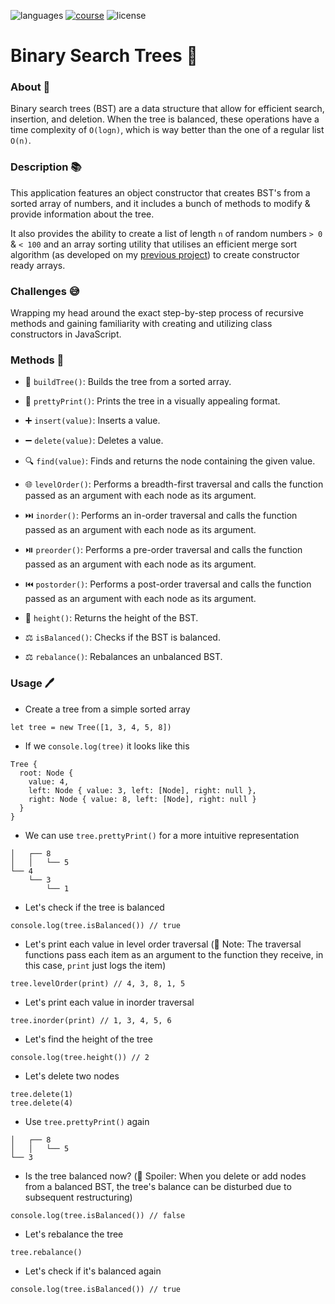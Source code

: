 ![languages](https://img.shields.io/badge/languages-js-F7DF1E)
[![course](https://img.shields.io/badge/learned_on-the_odin_project-d19900)](https://www.theodinproject.com/lessons/javascript-binary-search-trees)
![license](https://img.shields.io/badge/license-MIT-blue)

# Binary Search Trees 🌳

### About 📖

Binary search trees (BST) are a data structure that allow for efficient search, insertion, and deletion. When the tree is balanced, these operations have a time complexity of `O(logn)`, which is way better than the one of a regular list `O(n)`.

### Description 📚

This application features an object constructor that creates BST's from a sorted array of numbers, and it includes a bunch of methods to modify & provide information about the tree.

It also provides the ability to create a list of length `n` of random numbers `> 0` & `< 100` and an array sorting utility that utilises an efficient merge sort algorithm (as developed on my [previous project](https://github.com/nightrunner4/recursion)) to create constructor ready arrays.

### Challenges 😅

Wrapping my head around the exact step-by-step process of recursive methods and gaining familiarity with creating and utilizing class constructors in JavaScript.

### Methods 🔧

- 🌳 `buildTree()`: Builds the tree from a sorted array.

- 🌿 `prettyPrint()`: Prints the tree in a visually appealing format.

- ➕ `insert(value)`: Inserts a value.

- ➖ `delete(value)`: Deletes a value.

- 🔍 `find(value)`: Finds and returns the node containing the given value.

- 🌐 `levelOrder()`: Performs a breadth-first traversal and calls the function passed as an argument with each node as its argument.

- ⏭️ `inorder()`: Performs an in-order traversal and calls the function passed as an argument with each node as its argument.

- ⏯️ `preorder()`: Performs a pre-order traversal and calls the function passed as an argument with each node as its argument.

- ⏮️ `postorder()`: Performs a post-order traversal and calls the function passed as an argument with each node as its argument.

- 📏 `height()`: Returns the height of the BST.

- ⚖️ `isBalanced()`: Checks if the BST is balanced.

- ⚖️ `rebalance()`: Rebalances an unbalanced BST.

### Usage 🖊️

* Create a tree from a simple sorted array

`let tree = new Tree([1, 3, 4, 5, 8])`

* If we `console.log(tree)` it looks like this

``` 
Tree {
  root: Node {
    value: 4,
    left: Node { value: 3, left: [Node], right: null },
    right: Node { value: 8, left: [Node], right: null }
  }
} 
```

* We can use `tree.prettyPrint()` for a more intuitive representation

```
│   ┌── 8
│   │   └── 5
└── 4
    └── 3
        └── 1
```

* Let's check if the tree is balanced

`console.log(tree.isBalanced()) // true`

* Let's print each value in level order traversal (📝 Note: The traversal functions pass each item as an argument to the function they receive, in this case, `print` just logs the item)

`tree.levelOrder(print) // 4, 3, 8, 1, 5`

* Let's print each value in inorder traversal

`tree.inorder(print) // 1, 3, 4, 5, 6`

* Let's find the height of the tree

`console.log(tree.height()) // 2`

* Let's delete two nodes

```
tree.delete(1)
tree.delete(4)
```

* Use `tree.prettyPrint()` again

```
│   ┌── 8
│   │   └── 5
└── 3
```

* Is the tree balanced now? (📝 Spoiler: When you delete or add nodes from a balanced BST, the tree's balance can be disturbed due to subsequent restructuring)

`console.log(tree.isBalanced()) // false`

* Let's rebalance the tree

`tree.rebalance()`

* Let's check if it's balanced again

`console.log(tree.isBalanced()) // true`










